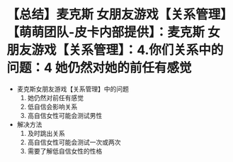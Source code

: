 # 【总结】麦克斯 女朋友游戏【关系管理】【萌萌团队-皮卡内部提供】：麦克斯 女朋友游戏【关系管理】：4.你们关系中的问题：4 她仍然对她的前任有感觉

-   麦克斯女朋友游戏【关系管理】中的问题
    1.  她仍然对前任有感觉
    2.  低自信会影响关系
    3.  高自信女性可能会测试男性
-   解决方法
    1.  及时跳出关系
    2.  高自信女性可能会测试一次或两次
    3.  需要了解低自信女性的性格